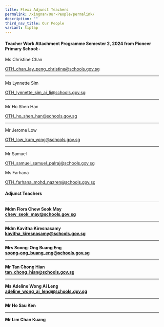 ```yaml
---
title: Flexi Adjunct Teachers
permalink: /xingnan/Our-People/permalink/
description: ""
third_nav_title: Our People
variant: tiptap
---
```

<h4>Teacher Work Attachment Programme Semester 2, 2024 from Pioneer Primary School:-</h4>
<p></p>
<p>Ms Christine Chan</p>
<p><a href="mailto:OTH_chan_lay_peng_christine@schools.gov.sg" rel="noopener noreferrer nofollow" target="_blank">OTH_chan_lay_peng_christine@schools.gov.sg</a>
</p>
<hr>
<p>Ms Lynnette Sim</p>
<p><a href="mailto:OTH_lynnette_sim_ai_li@schools.gov.sg" rel="noopener noreferrer nofollow" target="_blank">OTH_lynnette_sim_ai_li@schools.gov.sg</a>
</p>
<hr>
<p>Mr Ho Shen Han</p>
<p><a href="mailto:OTH_ho_shen_han@schools.gov.sg" rel="noopener noreferrer nofollow" target="_blank">OTH_ho_shen_han@schools.gov.sg</a>
</p>
<hr>
<p>Mr Jerome Low</p>
<p><a href="mailto:OTH_low_kum_yong@schools.gov.sg" rel="noopener noreferrer nofollow" target="_blank">OTH_low_kum_yong@schools.gov.sg</a>
</p>
<hr>
<p>Mr Samuel &nbsp;</p>
<p><a href="mailto:OTH_samuel_samuel_palraj@schools.gov.sg" rel="noopener noreferrer nofollow" target="_blank">OTH_samuel_samuel_palraj@schools.gov.sg</a>
</p>
<p></p>
<p>Ms Farhana</p>
<p><a href="mailto:OTH_farhana_mohd_nazren@schools.gov.sg" rel="noopener noreferrer nofollow" target="_blank">OTH_farhana_mohd_nazren@schools.gov.sg</a>
</p>
<p></p>
<h4>Adjunct Teachers</h4>
<hr>
<p><strong>Mdm Flora Chew Seok May</strong>
<br><strong><a href="mailto:chew_Seok_May@schools.gov.sg" rel="noopener noreferrer nofollow" target="_blank">chew_seok_may@schools.gov.sg</a></strong>
</p>
<hr>
<p><strong>Mdm Kavitha Kiresnasamy</strong>
<br><strong><a href="mailto:Kavitha_Kiresnasamy@schools.gov.sg" rel="noopener noreferrer nofollow" target="_blank">kavitha_kiresnasamy@schools.gov.sg</a></strong>
</p>
<hr>
<p><strong>Mrs Soong-Ong Buang Eng</strong>
<br><strong><a href="mailto:soong-ong_buang_eng@schools.gov.sg" rel="noopener noreferrer nofollow" target="_blank">soong-ong_buang_eng@schools.gov.sg</a></strong>
</p>
<hr>
<p><strong>Mr Tan Chong Hian</strong>
<br><strong><a href="mailto:tan_chong_hian@schools.gov.sg" rel="noopener noreferrer nofollow" target="_blank">tan_chong_hian@schools.gov.sg</a></strong>
</p>
<hr>
<p><strong>Ms Adeline Wong Ai Leng </strong>
<br><strong><a href="mailto:adeline_wong_ai_leng@schools.gov.sg" rel="noopener noreferrer nofollow" target="_blank">adeline_wong_ai_leng@schools.gov.sg</a></strong>
</p>
<hr>
<p><strong>Mr Ho Sau Ken</strong>
<br>
</p>
<hr>
<p><strong>Mr Lim Chan Kuang</strong>
<br>
</p>